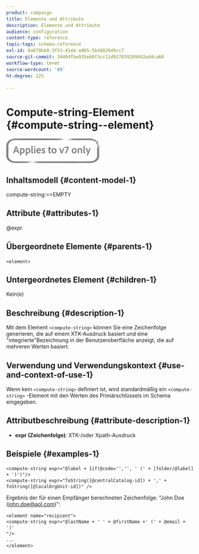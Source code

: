 ```yaml
---
product: campaign
title: Elemente und Attribute
description: Elemente und Attribute
audience: configuration
content-type: reference
topic-tags: schema-reference
exl-id: 8a079bb8-3f53-4144-a065-5bd402649cc7
source-git-commit: 34404fbe935e68f3cc11d937839209443ad4ca60
workflow-type: tm+mt
source-wordcount: '89'
ht-degree: 12%

---
```


# Compute-string-Element {#compute-string--element}

![](../../../assets/v7-only.svg)

## Inhaltsmodell {#content-model-1}

compute-string:==EMPTY

## Attribute {#attributes-1}

@expr

## Übergeordnete Elemente {#parents-1}

`<element>`

## Untergeordnetes Element {#children-1}

Kein(e)

## Beschreibung {#description-1}

Mit dem Element `<compute-string>` können Sie eine Zeichenfolge generieren, die auf einem XTK-Ausdruck basiert und eine &quot;integrierte&quot;Bezeichnung in der Benutzeroberfläche anzeigt, die auf mehreren Werten basiert.

## Verwendung und Verwendungskontext {#use-and-context-of-use-1}

Wenn kein `<compute-string>` definiert ist, wird standardmäßig ein `<compute-string>` -Element mit den Werten des Primärschlüssels im Schema eingegeben.

## Attributbeschreibung {#attribute-description-1}

* **expr (Zeichenfolge)**: XTK-/oder Xpath-Ausdruck

## Beispiele {#examples-1}

```
<compute-string expr="@label + Iif(@code='','', ' (' + [folder/@label] + ')')"/>  
<compute-string expr="ToString([@centralCatalog-id]) + ',' + ToString([@localOrgUnit-id])" />
```

Ergebnis der für einen Empfänger berechneten Zeichenfolge: &quot;John Doe (john.doe@aol.com)&quot;:

```
<element name="recipient">
<compute-string expr="@lastName + ' ' + @firstName +' (' + @email + ')'
"/>
...
</element>
```
